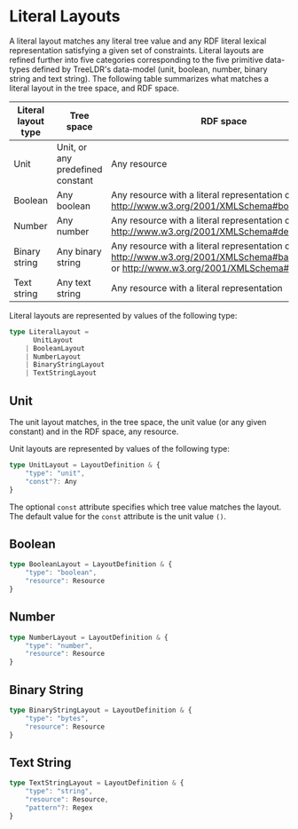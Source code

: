 # Literal Layouts

A literal layout matches any literal tree value and any RDF literal lexical
representation satisfying a given set of constraints.
Literal layouts are refined further into five categories corresponding to the
five primitive data-types defined by TreeLDR's data-model (unit, boolean,
number, binary string and text string).
The following table summarizes what matches a literal layout in the tree space,
and RDF space.

| Literal layout type | Tree space | RDF space |
| ------------------- | ---------- | --------- |
| Unit    | Unit, or any predefined constant | Any resource |
| Boolean | Any boolean | Any resource with a literal representation of type <http://www.w3.org/2001/XMLSchema#boolean> |
| Number | Any number | Any resource with a literal representation of type <http://www.w3.org/2001/XMLSchema#decimal> |
| Binary string | Any binary string | Any resource with a literal representation of type <http://www.w3.org/2001/XMLSchema#base64Binary> or <http://www.w3.org/2001/XMLSchema#hexBinary> |
| Text string | Any text string | Any resource with a literal representation |

Literal layouts are represented by values of the following type:

```ts
type LiteralLayout =
	  UnitLayout
	| BooleanLayout
	| NumberLayout
	| BinaryStringLayout
	| TextStringLayout
```

## Unit

The unit layout matches, in the tree space, the unit value (or any given
constant) and in the RDF space, any resource.

Unit layouts are represented by values of the following type:

```ts
type UnitLayout = LayoutDefinition & {
	"type": "unit",
	"const"?: Any
}
```

The optional `const` attribute specifies which tree value matches the layout.
The default value for the `const` attribute is the unit value `()`.

## Boolean

```ts
type BooleanLayout = LayoutDefinition & {
	"type": "boolean",
	"resource": Resource
}
```

## Number

```ts
type NumberLayout = LayoutDefinition & {
	"type": "number",
	"resource": Resource
}
```

## Binary String

```ts
type BinaryStringLayout = LayoutDefinition & {
	"type": "bytes",
	"resource": Resource
}
```

## Text String

```ts
type TextStringLayout = LayoutDefinition & {
	"type": "string",
	"resource": Resource,
	"pattern"?: Regex
}
```